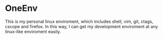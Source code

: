 # OneEnv
This is my personal linux enviroment, which includes shell, vim, git, ctags, cscope and firefox.
In this way, I can get my development enviroment at any linux-like enviroment easily.
